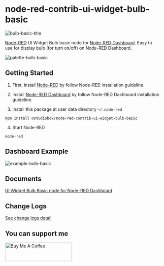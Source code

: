 # node-red-contrib-ui-widget-bulb-basic

![bulb-basic-title](https://user-images.githubusercontent.com/43282496/162046452-ea1c1263-d15e-4fa0-bfc7-6c7e85e82d4e.png)

<a href="https://nodered.org/" target="_blank">Node-RED</a> UI Widget Bulb basic node for <a href="https://flows.nodered.org/node/node-red-dashboard" target="_blank">Node-RED Dashboard</a>. Easy to use for display bulb (for turn on/off) on Node-RED Dashboard.

![palette-bulb-basic](https://user-images.githubusercontent.com/43282496/162044876-50d64b6f-a14f-4222-b71b-fa963f3294a4.png)

## Getting Started
1. First, install <a href="https://nodered.org/docs/getting-started/local" target="_blank">Node-RED</a> by follow Node-RED installation guideline.

2. Install <a href="https://flows.nodered.org/node/node-red-dashboard" target="_blank">Node-RED Dashboard</a> by follow Node-RED Dashboard installation guideline.

3. Install this package at user data directory `~/.node-red`

```
npm install @studiobox/node-red-contrib-ui-widget-bulb-basic
```

4. Start Node-RED 

```
node-red
```

## Dashboard Example

![example-bulb-basic](https://user-images.githubusercontent.com/43282496/162043482-1b446731-8e0b-472e-a917-c564426822ba.png)

## Documents
[UI Widget Bulb Basic node for Node-RED Dashboard](https://github.com/jatu-studiobox/node-red-contrib-ui-widget-bulb-basic/wiki)

## Change Logs
[See change logs detail](https://github.com/jatu-studiobox/node-red-contrib-ui-widget-bulb-basic/wiki/Change-Logs)

## You can support me

<a href="https://www.buymeacoffee.com/innostudioj" target="_blank"><img src="https://cdn.buymeacoffee.com/buttons/v2/default-yellow.png" alt="Buy Me A Coffee" style="height: 60px !important;width: 217px !important;" ></a>
